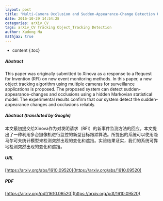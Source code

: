```yaml
---
layout: post
title: "Multi-Camera Occlusion and Sudden-Appearance-Change Detection Using Hidden Markovian Chains"
date: 2016-10-29 14:54:28
categories: arXiv_CV
tags: arXiv_CV Tracking Object_Tracking Detection
author: Xudong Ma
mathjax: true
---
```


* content
{:toc}

##### Abstract
This paper was originally submitted to Xinova as a response to a Request for Invention (RFI) on new event monitoring methods. In this paper, a new object tracking algorithm using multiple cameras for surveillance applications is proposed. The proposed system can detect sudden-appearance-changes and occlusions using a hidden Markovian statistical model. The experimental results confirm that our system detect the sudden-appearance changes and occlusions reliably.

##### Abstract (translated by Google)
本文最初提交给Xinova作为对发明请求（RFI）的新事件监测方法的回应。本文提出了一种利用多台摄像机进行监控的新型目标跟踪算法。所提出的系统可以使用隐马尔可夫统计模型来检测突然出现的变化和遮挡。实验结果证实，我们的系统可靠地检测突然出现的变化和遮挡。

##### URL
[https://arxiv.org/abs/1610.09520](https://arxiv.org/abs/1610.09520)

##### PDF
[https://arxiv.org/pdf/1610.09520](https://arxiv.org/pdf/1610.09520)


